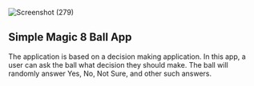![Screenshot (279)](https://user-images.githubusercontent.com/106678641/188062902-6b660312-a76b-44e3-9d5f-413222555aa6.png)

<h2> Simple Magic 8 Ball App </h2> 

 The application is based on a decision making application. In this app, a user can ask the ball what decision they should make. The ball will randomly answer Yes, No, Not Sure, and other such answers.
